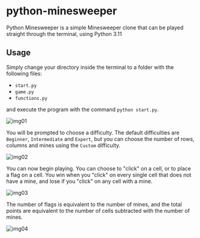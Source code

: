 # python-minesweeper
Python Minesweeper is a simple Minesweeper clone that can be played straight through the terminal, using Python 3.11

## Usage
Simply change your directory inside the terminal to a folder with the following files:

- `start.py`
- `game.py`
- `functions.py`

and execute the program with the command `python start.py`.

![img01](https://i.imgur.com/XBxOh63.png)

You will be prompted to choose a difficulty. The default difficulties are `Beginner`, `Intermediate` and `Expert`, but you can choose the number of rows, columns and mines using the `Custom` difficulty.

![img02](https://i.imgur.com/ewbZGZS.png)

You can now begin playing. You can choose to "click" on a cell, or to place a flag on a cell. You win when you "click" on every single cell that does not have a mine, and lose if you "click" on any cell with a mine. 

![img03](https://i.imgur.com/VLt7Zlg.png)

The number of flags is equivalent to the number of mines, and the total points are equivalent to the number of cells subtracted with the number of mines.

![img04](https://i.imgur.com/dY7lww8.png)
